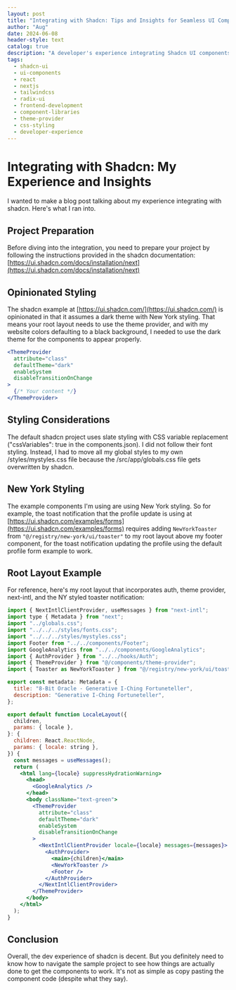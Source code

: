 ```yaml
---
layout: post
title: "Integrating with Shadcn: Tips and Insights for Seamless UI Component Integration"
author: "Aug"
date: 2024-06-08
header-style: text
catalog: true
description: "A developer's experience integrating Shadcn UI components into a Next.js project. Covers project preparation, handling opinionated styling (dark theme, New York style), managing global CSS, and an example root layout incorporating ThemeProvider and Toaster."
tags:
  - shadcn-ui
  - ui-components
  - react
  - nextjs
  - tailwindcss
  - radix-ui
  - frontend-development
  - component-libraries
  - theme-provider
  - css-styling
  - developer-experience
---
```


# Integrating with Shadcn: My Experience and Insights

I wanted to make a blog post talking about my experience integrating with shadcn. Here's what I ran into.

## Project Preparation

Before diving into the integration, you need to prepare your project by following the instructions provided in the shadcn documentation: [https://ui.shadcn.com/docs/installation/next](https://ui.shadcn.com/docs/installation/next)

## Opinionated Styling

The shadcn example at [https://ui.shadcn.com/](https://ui.shadcn.com/) is opinionated in that it assumes a dark theme with New York styling. That means your root layout needs to use the theme provider, and with my website colors defaulting to a black background, I needed to use the dark theme for the components to appear properly.

```jsx
<ThemeProvider
  attribute="class"
  defaultTheme="dark"
  enableSystem
  disableTransitionOnChange
>
  {/* Your content */}
</ThemeProvider>
```

## Styling Considerations

The default shadcn project uses slate styling with CSS variable replacement ("cssVariables": true in the components.json). I did not follow their font styling. Instead, I had to move all my global styles to my own /styles/mystyles.css file because the /src/app/globals.css file gets overwritten by shadcn.

## New York Styling

The example components I'm using are using New York styling. So for example, the toast notification that the profile update is using at [https://ui.shadcn.com/examples/forms](https://ui.shadcn.com/examples/forms) requires adding `NewYorkToaster` from `"@/registry/new-york/ui/toaster"` to my root layout above my footer component, for the toast notification updating the profile using the default profile form example to work.

## Root Layout Example

For reference, here's my root layout that incorporates auth, theme provider, next-intl, and the NY styled toaster notification:

```jsx
import { NextIntlClientProvider, useMessages } from "next-intl";
import type { Metadata } from "next";
import "../globals.css";
import "../../../styles/fonts.css";
import "../../../styles/mystyles.css";
import Footer from "../../components/Footer";
import GoogleAnalytics from "../../components/GoogleAnalytics";
import { AuthProvider } from "../../hooks/Auth";
import { ThemeProvider } from "@/components/theme-provider";
import { Toaster as NewYorkToaster } from "@/registry/new-york/ui/toaster";

export const metadata: Metadata = {
  title: "8-Bit Oracle - Generative I-Ching Fortuneteller",
  description: "Generative I-Ching Fortuneteller",
};

export default function LocaleLayout({
  children,
  params: { locale },
}: {
  children: React.ReactNode,
  params: { locale: string },
}) {
  const messages = useMessages();
  return (
    <html lang={locale} suppressHydrationWarning>
      <head>
        <GoogleAnalytics />
      </head>
      <body className="text-green">
        <ThemeProvider
          attribute="class"
          defaultTheme="dark"
          enableSystem
          disableTransitionOnChange
        >
          <NextIntlClientProvider locale={locale} messages={messages}>
            <AuthProvider>
              <main>{children}</main>
              <NewYorkToaster />
              <Footer />
            </AuthProvider>
          </NextIntlClientProvider>
        </ThemeProvider>
      </body>
    </html>
  );
}
```

## Conclusion

Overall, the dev experience of shadcn is decent. But you definitely need to know how to navigate the sample project to see how things are actually done to get the components to work. It's not as simple as copy pasting the component code (despite what they say).
